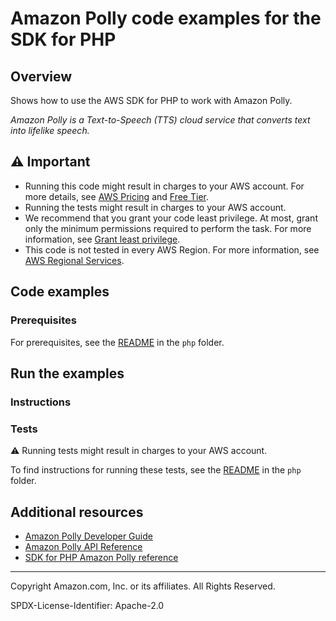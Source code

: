 # Amazon Polly code examples for the SDK for PHP

## Overview

Shows how to use the AWS SDK for PHP to work with Amazon Polly.

<!--custom.overview.start-->
<!--custom.overview.end-->

_Amazon Polly is a Text-to-Speech (TTS) cloud service that converts text into lifelike speech._

## ⚠ Important

* Running this code might result in charges to your AWS account. For more details, see [AWS Pricing](https://aws.amazon.com/pricing/) and [Free Tier](https://aws.amazon.com/free/).
* Running the tests might result in charges to your AWS account.
* We recommend that you grant your code least privilege. At most, grant only the minimum permissions required to perform the task. For more information, see [Grant least privilege](https://docs.aws.amazon.com/IAM/latest/UserGuide/best-practices.html#grant-least-privilege).
* This code is not tested in every AWS Region. For more information, see [AWS Regional Services](https://aws.amazon.com/about-aws/global-infrastructure/regional-product-services).

<!--custom.important.start-->
<!--custom.important.end-->

## Code examples

### Prerequisites

For prerequisites, see the [README](../../README.md#Prerequisites) in the `php` folder.


<!--custom.prerequisites.start-->
<!--custom.prerequisites.end-->

<!--custom.examples.start-->
<!--custom.examples.end-->

## Run the examples

### Instructions


<!--custom.instructions.start-->
<!--custom.instructions.end-->



### Tests

⚠ Running tests might result in charges to your AWS account.


To find instructions for running these tests, see the [README](../../README.md#Tests)
in the `php` folder.



<!--custom.tests.start-->
<!--custom.tests.end-->

## Additional resources

- [Amazon Polly Developer Guide](https://docs.aws.amazon.com/polly/latest/dg/what-is.html)
- [Amazon Polly API Reference](https://docs.aws.amazon.com/polly/latest/dg/API_Reference.html)
- [SDK for PHP Amazon Polly reference](https://docs.aws.amazon.com/aws-sdk-php/v3/api/namespace-Aws.Polly.html)

<!--custom.resources.start-->
<!--custom.resources.end-->

---

Copyright Amazon.com, Inc. or its affiliates. All Rights Reserved.

SPDX-License-Identifier: Apache-2.0